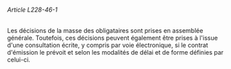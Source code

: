 ###### Article L228-46-1

Les décisions de la masse des obligataires sont prises en assemblée générale. Toutefois, ces décisions peuvent également être prises à l'issue d'une consultation écrite, y compris par voie électronique, si le contrat d'émission le prévoit et selon les modalités de délai et de forme définies par celui-ci.

